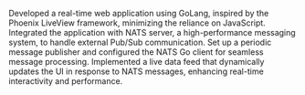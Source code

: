 Developed a real-time web application using GoLang, inspired by the Phoenix LiveView framework, minimizing the reliance on JavaScript.
Integrated the application with NATS server, a high-performance messaging system, to handle external Pub/Sub communication.
Set up a periodic message publisher and configured the NATS Go client for seamless message processing.
Implemented a live data feed that dynamically updates the UI in response to NATS messages, enhancing real-time interactivity and performance.
